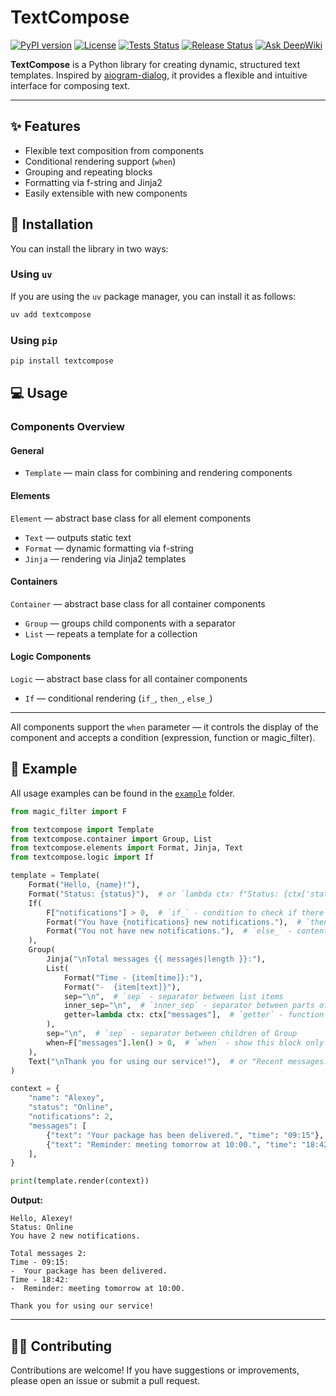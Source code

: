 # TextCompose

[![PyPI version](https://img.shields.io/pypi/v/textcompose?color=blue)](https://pypi.org/project/textcompose)
[![License](https://img.shields.io/github/license/m-xim/textcompose.svg)](/LICENSE)
[![Tests Status](https://github.com/m-xim/textcompose/actions/workflows/tests.yml/badge.svg)](https://github.com/m-xim/textcompose/actions)
[![Release Status](https://github.com/m-xim/textcompose/actions/workflows/release.yml/badge.svg)](https://github.com/m-xim/textcompose/actions)
[![Ask DeepWiki](https://deepwiki.com/badge.svg)](https://deepwiki.com/m-xim/textcompose)

**TextCompose** is a Python library for creating dynamic, structured text templates. Inspired by [aiogram-dialog](https://github.com/Tishka17/aiogram_dialog), it provides a flexible and intuitive interface for composing text.

---

## ✨ Features

- Flexible text composition from components
- Conditional rendering support (`when`)
- Grouping and repeating blocks
- Formatting via f-string and Jinja2
- Easily extensible with new components



## 🚀 Installation

You can install the library in two ways:

### Using `uv`
If you are using the `uv` package manager, you can install it as follows:
```bash
uv add textcompose
```

### Using `pip`
```bash
pip install textcompose
```


## 💻 Usage

### Components Overview

#### General

- `Template` — main class for combining and rendering components


#### Elements
`Element` — abstract base class for all element components

- `Text` — outputs static text
- `Format` — dynamic formatting via f-string
- `Jinja` — rendering via Jinja2 templates

#### Containers
`Container` — abstract base class for all container components

- `Group` — groups child components with a separator
- `List` — repeats a template for a collection

#### Logic Components
`Logic` — abstract base class for all container components

- `If` — conditional rendering (`if_`, `then_`, `else_`)

---
All components support the `when` parameter — it controls the display of the component and accepts a condition (expression, function or magic_filter).

## 📝 Example

All usage examples can be found in the [`example`](./example) folder.

```python
from magic_filter import F

from textcompose import Template
from textcompose.container import Group, List
from textcompose.elements import Format, Jinja, Text
from textcompose.logic import If

template = Template(
    Format("Hello, {name}!"),
    Format("Status: {status}"),  # or `lambda ctx: f"Status: {ctx['status']}"` with function
    If(
        F["notifications"] > 0,  # `if_` - condition to check if there are notifications
        Format("You have {notifications} new notifications."),  # `then_` - content to render if condition is True
        Format("You not have new notifications."),  # `else_` - content to render if condition is False
    ),
    Group(
        Jinja("\nTotal messages {{ messages|length }}:"),
        List(
            Format("Time - {item[time]}:"),
            Format("-  {item[text]}"),
            sep="\n",  # `sep` - separator between list items
            inner_sep="\n",  # `inner_sep` - separator between parts of a single item
            getter=lambda ctx: ctx["messages"],  # `getter` - function or F to extract the list of messages from context
        ),
        sep="\n",  # `sep` - separator between children of Group
        when=F["messages"].len() > 0,  # `when` - show this block only if there are messages
    ),
    Text("\nThank you for using our service!"),  # or "Recent messages:" without class
)

context = {
    "name": "Alexey",
    "status": "Online",
    "notifications": 2,
    "messages": [
        {"text": "Your package has been delivered.", "time": "09:15"},
        {"text": "Reminder: meeting tomorrow at 10:00.", "time": "18:42"},
    ],
}

print(template.render(context))
```

**Output:**
```
Hello, Alexey!
Status: Online
You have 2 new notifications.

Total messages 2:
Time - 09:15:
-  Your package has been delivered.
Time - 18:42:
-  Reminder: meeting tomorrow at 10:00.

Thank you for using our service!
```

---

## 👨‍💻 Contributing

Contributions are welcome! If you have suggestions or improvements, please open an issue or submit a pull request.
